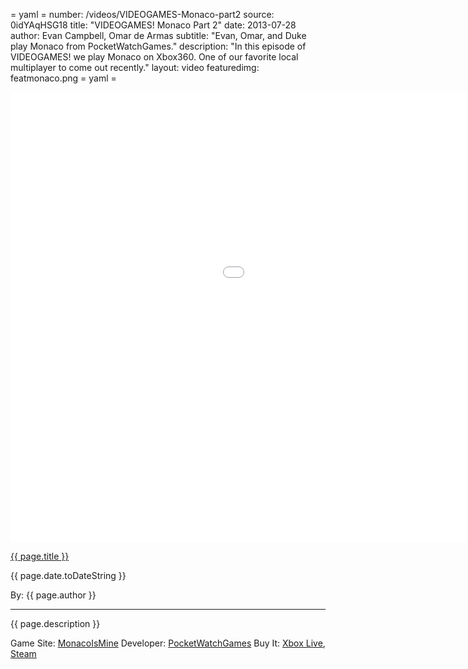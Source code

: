 = yaml =
number: /videos/VIDEOGAMES-Monaco-part2
source: 0idYAqHSG18
title: "VIDEOGAMES! Monaco Part 2"
date: 2013-07-28
author: Evan Campbell, Omar de Armas
subtitle: "Evan, Omar, and Duke play Monaco from PocketWatchGames."
description: "In this episode of VIDEOGAMES! we play Monaco on Xbox360. One of our favorite local multiplayer to come out recently."
layout: video
featuredimg: featmonaco.png
= yaml =

<div class="vid_container">
  <iframe width="1280" height="720" src="//www.youtube.com/embed/{{ page.source }}?list=UU8V61fINLFkvZk8tCAegsFg" frameborder="0" allowfullscreen></iframe>
</div>

<a href="{{ page.url }}" class='postTitleLink'><p class='postTitle'>{{ page.title }}</p></a>
<p class='postPublished'>{{ page.date.toDateString }}</p>
<p class='postAuthor'>By: {{ page.author }}</p>
<hr>

<p class='podcastSummary'>{{ page.description }}</p>

Game Site: [MonacoIsMine](http://www.monacoismine.com/)
Developer: [PocketWatchGames](http://www.pocketwatchgames.com/)
Buy It: [Xbox Live](http://marketplace.xbox.com/en-US/Product/Monaco-Whats-Yours-is-Mine/66acd000-77fe-1000-9115-d80258411297), [Steam](http://store.steampowered.com/app/113020/)
